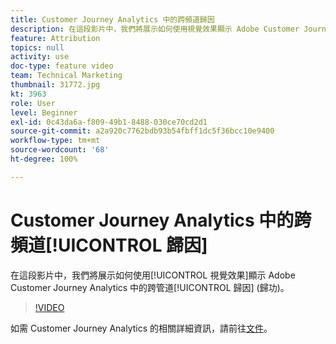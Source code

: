 ```yaml
---
title: Customer Journey Analytics 中的跨頻道歸因
description: 在這段影片中，我們將展示如何使用視覺效果顯示 Adobe Customer Journey Analytics 中的跨管道歸因 (歸功)。
feature: Attribution
topics: null
activity: use
doc-type: feature video
team: Technical Marketing
thumbnail: 31772.jpg
kt: 3963
role: User
level: Beginner
exl-id: 0c43da6a-f809-49b1-8488-030ce70cd2d1
source-git-commit: a2a920c7762bdb93b54fbff1dc5f36bcc10e9400
workflow-type: tm+mt
source-wordcount: '68'
ht-degree: 100%

---
```


# Customer Journey Analytics 中的跨頻道[!UICONTROL 歸因]

在這段影片中，我們將展示如何使用[!UICONTROL 視覺效果]顯示 Adobe Customer Journey Analytics 中的跨管道[!UICONTROL 歸因] (歸功)。

>[!VIDEO](https://video.tv.adobe.com/v/31772/?quality=12&learn=on)

如需 Customer Journey Analytics 的相關詳細資訊，請前往[文件](https://experienceleague.adobe.com/docs/analytics-platform/using/cja-landing.html?lang=zh-Hant)。
